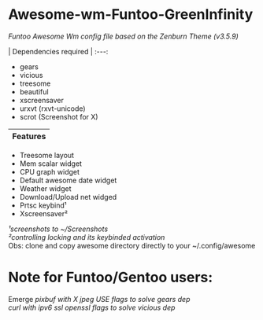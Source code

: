 # Awesome-wm-Funtoo-GreenInfinity
_Funtoo Awesome Wm config file based on the Zenburn Theme (v3.5.9)_

|  Dependencies required   |
:---:
- gears                    
- vicious                  
- treesome                 
- beautiful                
- xscreensaver             
- urxvt (rxvt-unicode)     
- scrot (Screenshot for X) 

|         Features            |
|:---:|
- Treesome layout              
- Mem scalar widget            
- CPU graph widget            
- Default awesome date widget  
- Weather widget               
- Download/Upload net widged   
- Prtsc keybind¹               
- Xscreensaver²                

_¹screenshots to ~/Screenshots_  
_²controlling locking and its keybinded activation_    
Obs: clone and copy awesome directory directly to your ~/.config/awesome  

# Note for Funtoo/Gentoo users:  
Emerge
_pixbuf with X jpeg USE flags to solve gears dep_  
_curl with ipv6 ssl openssl flags to solve vicious dep_  
